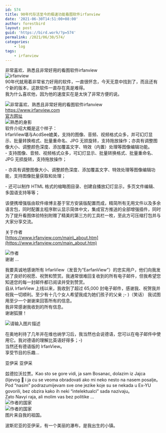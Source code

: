 ```yaml
---
id: 574
title: 90年代存活至今的极速功能看图软件irfanview
date: '2021-06-30T14:51:00+08:00'
author: forestbird
layout: post
guid: 'https://bird.work/?p=574'
permalink: /2021/06/30/574/
categories:
    - log
tags:
    - irfanview
---
```


非常喜欢、熟悉且非常好用的看图软件irfanview  
![irfanview](https://z3.ax1x.com/2021/06/30/R0bpo6.jpg "irfanview")  
90年代就用着非常省力好用的软件，一直很怀念，今天无意中找到了，而且还有个新的版本，这款软件一直存在真是难得。  
我为什么喜欢他，因为他的速度实在是太快了非常方便的说。

![非常喜欢、熟悉且非常好用的看图软件irfanview](https://z3.ax1x.com/2021/06/30/R0fBS1.jpg "非常喜欢、熟悉且非常好用的看图软件irfanview")  
<https://www.irfanview.com>  
[官方网址](https://www.irfanview.com/64bit.htm)  
![熟悉的身影](https://z3.ax1x.com/2021/06/30/R07dH0.jpg "熟悉的身影")  
软件介绍大概是这个样子：  
IrfanView堪与AcdSee媲美，支持的图像、音频、视频格式众多，并可幻灯显示、批量转换格式、批量重命名、JPG 无损旋转，支持拖放操作；亦具有调整图像大小、调整颜色深度、添加覆盖文字、特效（内置）处理等图像编辑功能。  
\- 支持图像、音频、视频格式众多，可幻灯显示、批量转换格式、批量重命名、JPG 无损旋转，支持拖放操作；

\- 亦具有调整图像大小、调整颜色深度、添加覆盖文字、特效处理等图像编辑功能，支持图像批量获取和处理；

\- 还可以制作 HTML 格式的缩略图目录、创建自播放幻灯显示，多页文件编辑、多国语支持等等；

 该便携增强版由软件缘博主基于官方安装版配置而成，精简所有无用文件以及多余语言包，同时配置主程序默认显示简体中文，集成官方推送的全部增强插件，同时为了提升看图体验特别附赠了精美的第三方的工具栏一枚，至此方可压缩打包并与大家分享交流。

关于作者  
[https://www.irfanview.com/main\_about.htm](https://www.irfanview.com/main_about.htm)

![作者](https://www.irfanview.com/images/me1.jpg "作者")  
谢谢 …

我要真诚地感谢所有 IrfanView（发音为“EarfanView”）的忠实用户，他们向我发送了良好的祝愿、祝贺和赞赏。我通常很难回复收到的所有电子邮件，但我希望您知道您的每一封邮件都已阅读并受到赞赏。  
自从 IrfanView 上线以来，我收到了超过 65,000 封电子邮件，感谢我、祝贺我并祝我一切顺利。至少有十几个女人希望我成为她们孩子的父亲 ;- )（笑话） 我试图用至少一个谢谢来回答所有的信息。  
我非常感谢我收到的所有信息。  
谢谢狐狸！

![请输入图片描述](https://www.irfanview.com/images/me2.jpg "请输入图片描述")

在奥地利待了几年并在维也纳学习后，我当然也会说德语，您可以在电子邮件中使用它。我对德语的理解比英语好得多；-)  
当然还有德语版的 IrfanView。  
享受节目的乐趣…

亚伊采 亚伊采

兹德拉沃拉贾。Kao sto se gore vidi, ja sam Bosanac, dolazim iz Jajca (lijevog 🙂 i ja cu se veoma obradovati ako mi neko nesto na nasem posalje。Pod “nasim” podrazumijevam sve one jezike koje su se nekada u Ex-YU govorili, bez obzira kako ih neki “intelektualci” sada nazivaju。  
Zato Navyi raja, ali molim vas bez politike …  
![作者的国家](https://www.irfanview.com/images/jajce3small.jpg "作者的国家")  
![作者的国家](https://www.irfanview.com/images/jajce3small.jpg "作者的国家")  
图片来自我的祖国。

波斯尼亚的亚伊采，有一个美丽的瀑布，是我出生的小镇。